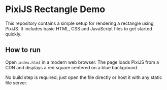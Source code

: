 # PixiJS Rectangle Demo

This repository contains a simple setup for rendering a rectangle using PixiJS. It includes basic HTML, CSS and JavaScript files to get started quickly.

## How to run

Open `index.html` in a modern web browser. The page loads PixiJS from a CDN and displays a red square centered on a blue background.

No build step is required; just open the file directly or host it with any static file server.
